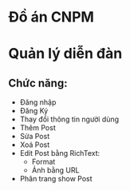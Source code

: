 # Đồ án CNPM 
# Quản lý diễn đàn




## Chức năng:
- Đăng nhập
- Đăng Ký
- Thay đổi thông tin người dùng
- Thêm Post
- Sửa Post
- Xoá Post
- Edit Post bằng RichText:
    - Format 
    - Ảnh bằng URL
- Phân trang show Post

